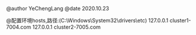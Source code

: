 @author YeChengLang
@date 2020.10.23

@配置环境hosts,路径:(C:\Windows\System32\drivers\etc)
127.0.0.1 cluster1-7004.com
127.0.0.1 cluster2-7005.com
